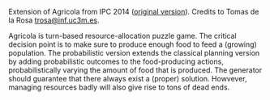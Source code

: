Extension of Agricola from IPC 2014 ([original version](https://github.com/AI-Planning/pddl-generators/tree/main/agricola)). Credits to Tomas de la Rosa <trosa@inf.uc3m.es>.

Agricola is turn-based resource-allocation puzzle game. The critical decision point is to make sure to produce enough food to feed a (growing) population. The probabilistic version extends the classical planning version by adding probabilistic outcomes to the food-producing actions, probabilistically varying the amount of food that is produced. The generator should guarantee that there always exist a (proper) solution. Howvever, managing resources badly will also give rise to tons of dead ends.
